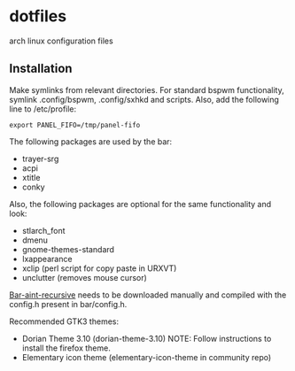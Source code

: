 dotfiles
========

arch linux configuration files

Installation
------------
Make symlinks from relevant directories. For standard bspwm functionality, symlink .config/bspwm, .config/sxhkd and scripts. Also, add the following line to /etc/profile:

    export PANEL_FIFO=/tmp/panel-fifo
    
The following packages are used by the bar:
* trayer-srg
* acpi
* xtitle
* conky

Also, the following packages are optional for the same functionality and look:
* stlarch_font
* dmenu
* gnome-themes-standard
* lxappearance
* xclip (perl script for copy paste in URXVT)
* unclutter (removes mouse cursor)

[Bar-aint-recursive](https://github.com/LemonBoy/bar) needs to be downloaded manually and compiled with the config.h present in bar/config.h.

Recommended GTK3 themes:
* Dorian Theme 3.10 (dorian-theme-3.10)   NOTE: Follow instructions to install the firefox theme.
* Elementary icon theme (elementary-icon-theme in community repo)
